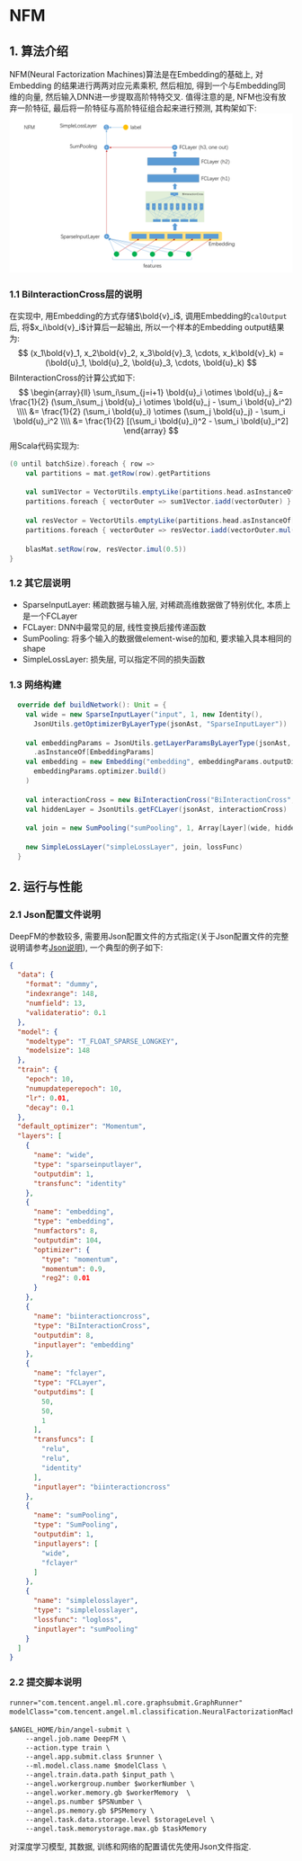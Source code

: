 # NFM

## 1. 算法介绍
NFM(Neural Factorization Machines)算法是在Embedding的基础上, 对Embedding
的结果进行两两对应元素乘积, 然后相加, 得到一个与Embedding同维的向量, 然后输入DNN进一步提取高阶特特交叉. 值得注意的是, NFM也没有放弃一阶特征, 最后将一阶特征与高阶特征组合起来进行预测, 其构架如下:
![DNN](../img/NFM.PNG)

### 1.1 BiInteractionCross层的说明
在实现中, 用Embedding的方式存储$\bold{v}_i$, 调用Embedding的`calOutput`后, 将$x_i\bold{v}_i$计算后一起输出, 所以一个样本的Embedding output结果为:
$$
(x_1\bold{v}_1,  x_2\bold{v}_2, x_3\bold{v}_3, \cdots, x_k\bold{v}_k) = (\bold{u}_1, \bold{u}_2, \bold{u}_3, \cdots, \bold{u}_k)
$$
BiInteractionCross的计算公式如下:
$$
\begin{array}{ll}
\sum_i\sum_{j=i+1} \bold{u}_i \otimes \bold{u}_j &= \frac{1}{2} (\sum_i\sum_j \bold{u}_i \otimes \bold{u}_j - \sum_i \bold{u}_i^2) \\\\
&= \frac{1}{2} (\sum_i \bold{u}_i) \otimes (\sum_j \bold{u}_j) - \sum_i \bold{u}_i^2 \\\\
&= \frac{1}{2} [(\sum_i \bold{u}_i)^2 - \sum_i \bold{u}_i^2]
\end{array}
$$
用Scala代码实现为:
```scala
(0 until batchSize).foreach { row =>
    val partitions = mat.getRow(row).getPartitions

    val sum1Vector = VectorUtils.emptyLike(partitions.head.asInstanceOf[Vector])
    partitions.foreach { vectorOuter => sum1Vector.iadd(vectorOuter) }

    val resVector = VectorUtils.emptyLike(partitions.head.asInstanceOf[Vector])
    partitions.foreach { vectorOuter => resVector.iadd(vectorOuter.mul(sum1Vector.sub(vectorOuter))) }

    blasMat.setRow(row, resVector.imul(0.5))
}
```

### 1.2 其它层说明
- SparseInputLayer: 稀疏数据与输入层, 对稀疏高维数据做了特别优化, 本质上是一个FCLayer
- FCLayer: DNN中最常见的层, 线性变换后接传递函数
- SumPooling: 将多个输入的数据做element-wise的加和, 要求输入具本相同的shape
- SimpleLossLayer: 损失层, 可以指定不同的损失函数

### 1.3 网络构建
```scala
  override def buildNetwork(): Unit = {
    val wide = new SparseInputLayer("input", 1, new Identity(),
      JsonUtils.getOptimizerByLayerType(jsonAst, "SparseInputLayer"))

    val embeddingParams = JsonUtils.getLayerParamsByLayerType(jsonAst, "Embedding")
      .asInstanceOf[EmbeddingParams]
    val embedding = new Embedding("embedding", embeddingParams.outputDim, embeddingParams.numFactors,
      embeddingParams.optimizer.build()
    )

    val interactionCross = new BiInteractionCross("BiInteractionCross", embeddingParams.numFactors, embedding)
    val hiddenLayer = JsonUtils.getFCLayer(jsonAst, interactionCross)

    val join = new SumPooling("sumPooling", 1, Array[Layer](wide, hiddenLayer))

    new SimpleLossLayer("simpleLossLayer", join, lossFunc)
  }
```

## 2. 运行与性能
### 2.1 Json配置文件说明
DeepFM的参数较多, 需要用Json配置文件的方式指定(关于Json配置文件的完整说明请参考[Json说明]()), 一个典型的例子如下:
```json
{
  "data": {
    "format": "dummy",
    "indexrange": 148,
    "numfield": 13,
    "validateratio": 0.1
  },
  "model": {
    "modeltype": "T_FLOAT_SPARSE_LONGKEY",
    "modelsize": 148
  },
  "train": {
    "epoch": 10,
    "numupdateperepoch": 10,
    "lr": 0.01,
    "decay": 0.1
  },
  "default_optimizer": "Momentum",
  "layers": [
    {
      "name": "wide",
      "type": "sparseinputlayer",
      "outputdim": 1,
      "transfunc": "identity"
    },
    {
      "name": "embedding",
      "type": "embedding",
      "numfactors": 8,
      "outputdim": 104,
      "optimizer": {
        "type": "momentum",
        "momentum": 0.9,
        "reg2": 0.01
      }
    },
    {
      "name": "biinteractioncross",
      "type": "BiInteractionCross",
      "outputdim": 8,
      "inputlayer": "embedding"
    },
    {
      "name": "fclayer",
      "type": "FCLayer",
      "outputdims": [
        50,
        50,
        1
      ],
      "transfuncs": [
        "relu",
        "relu",
        "identity"
      ],
      "inputlayer": "biinteractioncross"
    },
    {
      "name": "sumPooling",
      "type": "SumPooling",
      "outputdim": 1,
      "inputlayers": [
        "wide",
        "fclayer"
      ]
    },
    {
      "name": "simplelosslayer",
      "type": "simplelosslayer",
      "lossfunc": "logloss",
      "inputlayer": "sumPooling"
    }
  ]
}
```

### 2.2 提交脚本说明
```shell
runner="com.tencent.angel.ml.core.graphsubmit.GraphRunner"
modelClass="com.tencent.angel.ml.classification.NeuralFactorizationMachines"

$ANGEL_HOME/bin/angel-submit \
    --angel.job.name DeepFM \
    --action.type train \
    --angel.app.submit.class $runner \
    --ml.model.class.name $modelClass \
    --angel.train.data.path $input_path \
    --angel.workergroup.number $workerNumber \
    --angel.worker.memory.gb $workerMemory  \
    --angel.ps.number $PSNumber \
    --angel.ps.memory.gb $PSMemory \  
    --angel.task.data.storage.level $storageLevel \
    --angel.task.memorystorage.max.gb $taskMemory
```

对深度学习模型, 其数据, 训练和网络的配置请优先使用Json文件指定.


